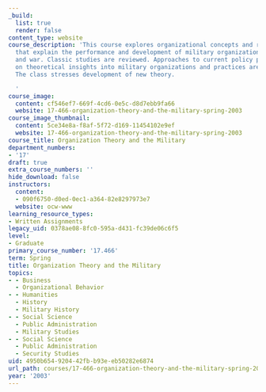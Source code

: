 ```yaml
---
_build:
  list: true
  render: false
content_type: website
course_description: 'This course explores organizational concepts and research methods
  that explain the performance and development of military organizations in peace
  and war. Classic studies are reviewed. Approaches to current policy problems based
  on theoretical insights into military organizations and practices are also considered.
  The class stresses development of new theory.

  '
course_image:
  content: cf546ef7-669f-4cd6-0e5c-d8d7ebb9fa66
  website: 17-466-organization-theory-and-the-military-spring-2003
course_image_thumbnail:
  content: 5ce34e8a-f8af-5f72-d169-11454102e9ef
  website: 17-466-organization-theory-and-the-military-spring-2003
course_title: Organization Theory and the Military
department_numbers:
- '17'
draft: true
extra_course_numbers: ''
hide_download: false
instructors:
  content:
  - 090f6750-d0ed-0ec1-a364-82e8297973e7
  website: ocw-www
learning_resource_types:
- Written Assignments
legacy_uid: 0378ae08-8fc0-595a-d431-fc39de06c6f5
level:
- Graduate
primary_course_number: '17.466'
term: Spring
title: Organization Theory and the Military
topics:
- - Business
  - Organizational Behavior
- - Humanities
  - History
  - Military History
- - Social Science
  - Public Administration
  - Military Studies
- - Social Science
  - Public Administration
  - Security Studies
uid: 4950b654-9204-42fb-b93e-eb50282e6874
url_path: courses/17-466-organization-theory-and-the-military-spring-2003
year: '2003'
---
```

